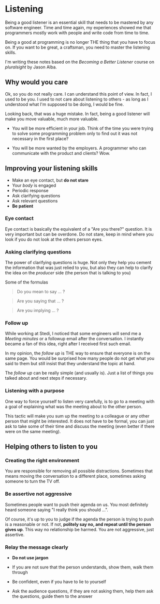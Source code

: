 # Listening

Being a good listener is an essential skill that needs to be mastered by any software engineer. Time and time again, my experiences showed me that programmers mostly work with people and write code from time to time.

Being a good at programming is no longer THE thing that you have to focus on.
If you want to be great, a craftsman, you need to master the listening skills.

I'm writing these notes based on the _Becoming a Better Listener_ course on _pluralsight_ by Jason Alba.

## Why would you care

Ok, so you do not really care. I can understand this point of view.
In fact, I used to be you. I used to not care about listening to others - as long as I understood what I'm supposed to be doing, I would be fine.

Looking back, that was a huge mistake. In fact, being a good listener will make you move valuable, much more valuable.

- You will be more efficient in your job. Think of the time you were trying to solve some programming problem only to find out it was not necessary in the first place?

- You will be more wanted by the employers. A programmer who can communicate with the product and clients? Wow.

## Improving your listening skills

- Make an eye contact, but **do not stare**
- Your _body_ is engaged
- Periodic response
- Ask clarifying questions
- Ask relevant questions
- **Be patient**

### Eye contact

Eye contact is basically the equivalent of a "Are you there?" question.
It is very important but can be overdone. Do not stare, keep in mind where you look if you do not look at the others person eyes.

### Asking clarifying questions

The power of clarifying questions is huge. Not only they help you cement the information that was just relied to you, but also they can help to clarify the idea on the _producer_ side (the person that is talking to you)

Some of the formulas

> Do you mean to say ... ?

> Are you saying that ... ?

> Are you implying ... ?

### Follow up

While working at Stedi, I noticed that some engineers will send me a _Meeting minutes_ or a followup email after the conversation.
I instantly became a fan of this idea, right after I received first such email.

In my opinion, the _follow up_ is THE way to ensure that everyone is on the same page. You would be surprised how many people do not get what you said to them but still insist that they understand the topic at hand.

The _follow up_ can be really simple (and usually is). Just a list of things you talked about and next steps if necessary.

### Listening with a purpose

One way to force yourself to listen very carefully, is to go to a meeting with a goal of explaining what was the meeting about to the other person.

This tactic will make you sum up the meeting to a colleague or any other person that might be interested. It does not have to be formal, you can just ask to take some of their time and discuss the meeting (even better if there were on the same meeting).

## Helping others to listen to you

### Creating the right environment

You are responsible for removing all possible distractions. Sometimes that means
moving the conversation to a different place, sometimes asking someone to turn the TV off.

### Be assertive not aggressive

Sometimes people want to push their agenda on us. You most definitely heard someone saying "I really think you should ...".

Of course, it's up to you to judge if the agenda the person is trying to push is a reasonable or not. If not, **politely say no, and repeat until the person gives up**. This way no relationship be harmed. You are not aggressive, just assertive.

### Relay the message clearly

- **Do not use jargon**

- If you are not sure that the person understands, show them, walk them through

- Be confident, even if you have to lie to yourself

- Ask the audience questions, if they are not asking them, help them ask the questions, guide them to the answer
